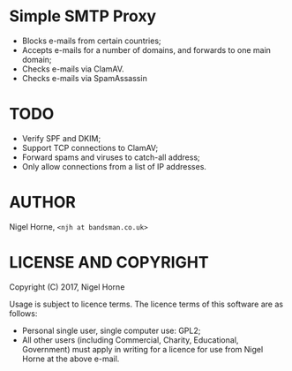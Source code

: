 # Simple SMTP Proxy
- Blocks e-mails from certain countries;
- Accepts e-mails for a number of domains, and forwards to one main domain;
- Checks e-mails via ClamAV.
- Checks e-mails via SpamAssassin

# TODO 
- Verify SPF and DKIM;
- Support TCP connections to ClamAV;
- Forward spams and viruses to catch-all address;
- Only allow connections from a list of IP addresses.

# AUTHOR
Nigel Horne, `<njh at bandsman.co.uk>`

# LICENSE AND COPYRIGHT
Copyright (C) 2017, Nigel Horne

Usage is subject to licence terms. The licence terms of this software are as follows:

- Personal single user, single computer use: GPL2;
- All other users (including Commercial, Charity, Educational, Government)
  must apply in writing for a licence for use from Nigel Horne at the above e-mail.
